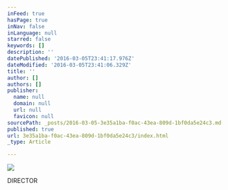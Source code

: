 ```yaml
---
inFeed: true
hasPage: true
inNav: false
inLanguage: null
starred: false
keywords: []
description: ''
datePublished: '2016-03-05T23:41:17.976Z'
dateModified: '2016-03-05T23:41:06.329Z'
title: ''
author: []
authors: []
publisher:
  name: null
  domain: null
  url: null
  favicon: null
sourcePath: _posts/2016-03-05-3e35a1ba-f0ac-43ea-809d-1bf0da5e24c3.md
published: true
url: 3e35a1ba-f0ac-43ea-809d-1bf0da5e24c3/index.html
_type: Article

---
```

![](https://the-grid-user-content.s3-us-west-2.amazonaws.com/afef77ad-45d7-42c3-bbbb-2615a65a9914.jpg)

DIRECTOR